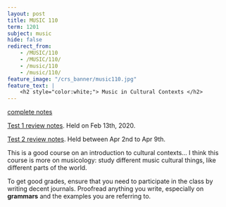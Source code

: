 ```yaml
---
layout: post
title: MUSIC 110
term: 1201
subject: music
hide: false
redirect_from:
    - /MUSIC/110
    - /MUSIC/110/
    - /music/110
    - /music/110/
feature_image: "/crs_banner/music110.jpg"
feature_text: |
    <h2 style="color:white;"> Music in Cultural Contexts </h2>
---
```


[complete notes](/md/1201/music110/)

[Test 1 review notes](/pdfs/1201/mus110_unit1.pdf). Held on Feb 13th, 2020.

[Test 2 review notes](/pdfs/1201/mus110_test2_review.pdf). Held between Apr 2nd to Apr 9th.

This is a good course on an introduction to cultural contexts... I think this course is more on musicology: study different music cultural things, like different parts of the world.

To get good grades, ensure that you need to participate in the class by writing decent journals. Proofread anything you write, especially on **grammars** and the examples you are referring to.
